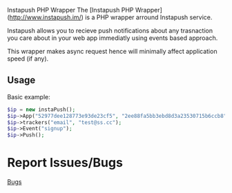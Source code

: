 Instapush PHP Wrapper
The [Instapush PHP Wrapper] (http://www.instapush.im/) is
a PHP wrapper arround Instapush service.

Instapush allows you to recieve push notifications about any trasnaction you care about in your web app immediatly using events based approach.

This wrapper makes async request hence will minimally affect application speed (if any).

Usage
-----
Basic example: 
```php
$ip = new instaPush();
$ip->App("52977dee128773e93de23cf5", "2ee88fa5bb3ebd8d3a23530715b6ccb8");
$ip->trackers("email", "test@ss.cc");
$ip->Event("signup");
$ip->Push();
```


Report Issues/Bugs
===============
[Bugs](http://instapush.im/bugs)
